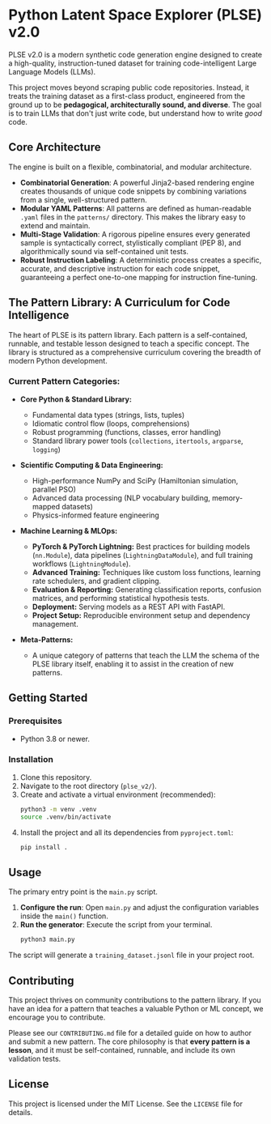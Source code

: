 # Python Latent Space Explorer (PLSE) v2.0

PLSE v2.0 is a modern synthetic code generation engine designed to create a high-quality, instruction-tuned dataset for training code-intelligent Large Language Models (LLMs).

This project moves beyond scraping public code repositories. Instead, it treats the training dataset as a first-class product, engineered from the ground up to be **pedagogical, architecturally sound, and diverse**. The goal is to train LLMs that don't just write code, but understand how to write *good* code.

## Core Architecture

The engine is built on a flexible, combinatorial, and modular architecture.

*   **Combinatorial Generation**: A powerful Jinja2-based rendering engine creates thousands of unique code snippets by combining variations from a single, well-structured pattern.
*   **Modular YAML Patterns**: All patterns are defined as human-readable `.yaml` files in the `patterns/` directory. This makes the library easy to extend and maintain.
*   **Multi-Stage Validation**: A rigorous pipeline ensures every generated sample is syntactically correct, stylistically compliant (PEP 8), and algorithmically sound via self-contained unit tests.
*   **Robust Instruction Labeling**: A deterministic process creates a specific, accurate, and descriptive instruction for each code snippet, guaranteeing a perfect one-to-one mapping for instruction fine-tuning.

## The Pattern Library: A Curriculum for Code Intelligence

The heart of PLSE is its pattern library. Each pattern is a self-contained, runnable, and testable lesson designed to teach a specific concept. The library is structured as a comprehensive curriculum covering the breadth of modern Python development.

### Current Pattern Categories:

*   **Core Python & Standard Library:**
    *   Fundamental data types (strings, lists, tuples)
    *   Idiomatic control flow (loops, comprehensions)
    *   Robust programming (functions, classes, error handling)
    *   Standard library power tools (`collections`, `itertools`, `argparse`, `logging`)

*   **Scientific Computing & Data Engineering:**
    *   High-performance NumPy and SciPy (Hamiltonian simulation, parallel PSO)
    *   Advanced data processing (NLP vocabulary building, memory-mapped datasets)
    *   Physics-informed feature engineering

*   **Machine Learning & MLOps:**
    *   **PyTorch & PyTorch Lightning:** Best practices for building models (`nn.Module`), data pipelines (`LightningDataModule`), and full training workflows (`LightningModule`).
    *   **Advanced Training:** Techniques like custom loss functions, learning rate schedulers, and gradient clipping.
    *   **Evaluation & Reporting:** Generating classification reports, confusion matrices, and performing statistical hypothesis tests.
    *   **Deployment:** Serving models as a REST API with FastAPI.
    *   **Project Setup:** Reproducible environment setup and dependency management.

*   **Meta-Patterns:**
    *   A unique category of patterns that teach the LLM the schema of the PLSE library itself, enabling it to assist in the creation of new patterns.

## Getting Started

### Prerequisites

*   Python 3.8 or newer.

### Installation

1.  Clone this repository.
2.  Navigate to the root directory (`plse_v2/`).
3.  Create and activate a virtual environment (recommended):
    ```bash
    python3 -m venv .venv
    source .venv/bin/activate
    ```
4.  Install the project and all its dependencies from `pyproject.toml`:
    ```bash
    pip install .
    ```

## Usage

The primary entry point is the `main.py` script.

1.  **Configure the run**: Open `main.py` and adjust the configuration variables inside the `main()` function.
2.  **Run the generator**: Execute the script from your terminal.
    ```bash
    python3 main.py
    ```
The script will generate a `training_dataset.jsonl` file in your project root.

## Contributing

This project thrives on community contributions to the pattern library. If you have an idea for a pattern that teaches a valuable Python or ML concept, we encourage you to contribute.

Please see our `CONTRIBUTING.md` file for a detailed guide on how to author and submit a new pattern. The core philosophy is that **every pattern is a lesson**, and it must be self-contained, runnable, and include its own validation tests.

## License

This project is licensed under the MIT License. See the `LICENSE` file for details.